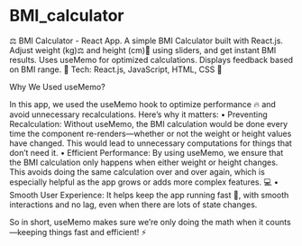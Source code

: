 # BMI_calculator
⚖️ BMI Calculator - React App. A simple BMI Calculator built with React.js. Adjust weight (kg)⚖️ and height (cm)📏 using sliders, and get instant BMI results. Uses useMemo for optimized calculations. Displays feedback based on BMI range.  🔹 Tech: React.js, JavaScript, HTML, CSS 🚀

Why We Used useMemo?

In this app, we used the useMemo hook to optimize performance 🔥 and avoid unnecessary recalculations. Here’s why it matters:
	•	Preventing Recalculation: Without useMemo, the BMI calculation would be done every time the component re-renders—whether or not the weight or height values have changed. This would lead to unnecessary computations for things that don’t need it.
	•	Efficient Performance: By using useMemo, we ensure that the BMI calculation only happens when either weight or height changes. This avoids doing the same calculation over and over again, which is especially helpful as the app grows or adds more complex features. 💻
	•	Smooth User Experience: It helps keep the app running fast 🚀, with smooth interactions and no lag, even when there are lots of state changes.

So in short, useMemo makes sure we’re only doing the math when it counts—keeping things fast and efficient! ⚡
